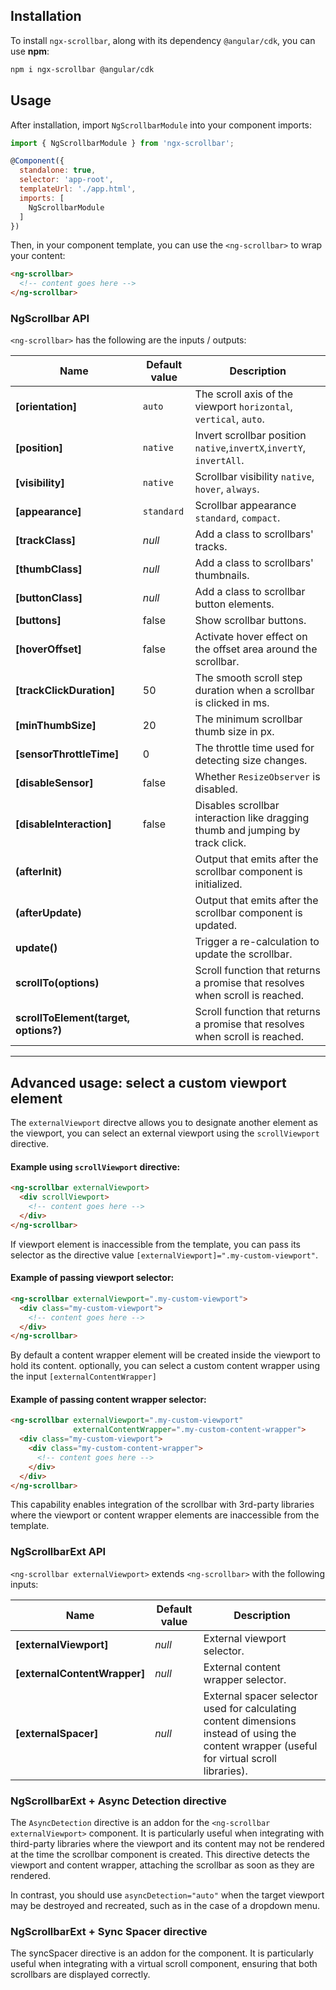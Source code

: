 ## Installation

To install `ngx-scrollbar`, along with its dependency `@angular/cdk`, you can use **npm**:

```bash
npm i ngx-scrollbar @angular/cdk
```

## Usage

After installation, import `NgScrollbarModule` into your component imports:

```js
import { NgScrollbarModule } from 'ngx-scrollbar';

@Component({
  standalone: true,
  selector: 'app-root',
  templateUrl: './app.html',
  imports: [
    NgScrollbarModule
  ]
})
```

Then, in your component template, you can use the `<ng-scrollbar>` to wrap your content:

```html
<ng-scrollbar>
  <!-- content goes here -->
</ng-scrollbar>
```

### NgScrollbar API

`<ng-scrollbar>` has the following are the inputs / outputs:

| Name                                  | Default value | Description                                                                    |
|---------------------------------------|---------------|--------------------------------------------------------------------------------|
| **[orientation]**                     | `auto`        | The scroll axis of the viewport `horizontal`, `vertical`, `auto`.              |
| **[position]**                        | `native`      | Invert scrollbar position `native`,`invertX`,`invertY`, `invertAll`.           |
| **[visibility]**                      | `native`      | Scrollbar visibility `native`, `hover`, `always`.                              |
| **[appearance]**                      | `standard`    | Scrollbar appearance `standard`, `compact`.                                    |
| **[trackClass]**                      | *null*        | Add a class to scrollbars' tracks.                                             |
| **[thumbClass]**                      | *null*        | Add a class to scrollbars' thumbnails.                                         |
| **[buttonClass]**                     | *null*        | Add a class to scrollbar button elements.                                      |
| **[buttons]**                         | false         | Show scrollbar buttons.                                                        |
| **[hoverOffset]**                     | false         | Activate hover effect on the offset area around the scrollbar.                 |
| **[trackClickDuration]**              | 50            | The smooth scroll step duration when a scrollbar is clicked in ms.             |
| **[minThumbSize]**                    | 20            | The minimum scrollbar thumb size in px.                                        |
| **[sensorThrottleTime]**              | 0             | The throttle time used for detecting size changes.                             |
| **[disableSensor]**                   | false         | Whether `ResizeObserver` is disabled.                                          |
| **[disableInteraction]**              | false         | Disables scrollbar interaction like dragging thumb and jumping by track click. |
| **(afterInit)**                       |               | Output that emits after the scrollbar component is initialized.                |
| **(afterUpdate)**                     |               | Output that emits after the scrollbar component is updated.                    |
| **update()**                          |               | Trigger a re-calculation to update the scrollbar.                              |
| **scrollTo(options)**                 |               | Scroll function that returns a promise that resolves when scroll is reached.   |
| **scrollToElement(target, options?)** |               | Scroll function that returns a promise that resolves when scroll is reached.   |

---

## Advanced usage: select a custom viewport element

The `externalViewport` directve allows you to designate another element as the viewport, you can select an external
viewport using the `scrollViewport` directive.

#### Example using `scrollViewport` directive:

```html
<ng-scrollbar externalViewport>
  <div scrollViewport>
    <!-- content goes here -->
  </div>
</ng-scrollbar>
```

If viewport element is inaccessible from the template, you can pass its selector as the directive value
`[externalViewport]=".my-custom-viewport"`.

#### Example of passing viewport selector:

```html
<ng-scrollbar externalViewport=".my-custom-viewport">
  <div class="my-custom-viewport">
    <!-- content goes here -->
  </div>
</ng-scrollbar>
```

By default a content wrapper element will be created inside the viewport to hold its content. optionally, you can select
a custom content wrapper using the input `[externalContentWrapper]`

#### Example of passing content wrapper selector:

```html
<ng-scrollbar externalViewport=".my-custom-viewport"
              externalContentWrapper=".my-custom-content-wrapper">
  <div class="my-custom-viewport">
    <div class="my-custom-content-wrapper">
      <!-- content goes here -->
    </div>
  </div>
</ng-scrollbar>
```

This capability enables integration of the scrollbar with 3rd-party libraries where the viewport or content wrapper
elements are inaccessible from the template.

### NgScrollbarExt API

`<ng-scrollbar externalViewport>` extends `<ng-scrollbar>` with the following inputs:

| Name                         | Default value | Description                                                                                                                                  |
|------------------------------|---------------|----------------------------------------------------------------------------------------------------------------------------------------------|
| **[externalViewport]**       | *null*        | External viewport selector.                                                                                                                  |
| **[externalContentWrapper]** | *null*        | External content wrapper selector.                                                                                                           |
| **[externalSpacer]**         | *null*        | External spacer selector used for calculating content dimensions instead of using the content wrapper (useful for virtual scroll libraries). |

### NgScrollbarExt + Async Detection directive

The `AsyncDetection` directive is an addon for the `<ng-scrollbar externalViewport>` component. It is particularly
useful when integrating with third-party libraries where the viewport and its content may not be rendered at the time
the scrollbar component is created. This directive detects the viewport and content wrapper, attaching the scrollbar
as soon as they are rendered.

In contrast, you should use `asyncDetection="auto"` when the target viewport may be destroyed and recreated,
such as in the case of a dropdown menu.

### NgScrollbarExt + Sync Spacer directive

The syncSpacer directive is an addon for the <ng-scrollbar externalViewport> component. It is particularly useful when
integrating with a virtual scroll component, ensuring that both scrollbars are displayed correctly.
